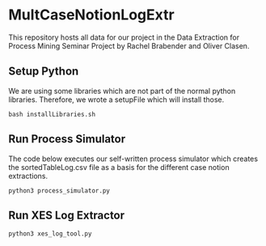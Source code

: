# MultCaseNotionLogExtrThis repository hosts all data for our project in the Data Extraction for Process Mining Seminar Project by Rachel Brabender and Oliver Clasen.## Setup PythonWe are using some libraries which are not part of the normal python libraries. Therefore, we wrote a setupFile which will install those.```bash installLibraries.sh```## Run Process SimulatorThe code below executes our self-written process simulator which creates the sortedTableLog.csv file as a basis for the different case notion extractions.```python3 process_simulator.py```## Run XES Log Extractor```python3 xes_log_tool.py```